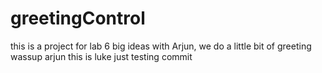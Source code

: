 # greetingControl
this is a project for lab 6 big ideas with Arjun, we do a little bit of greeting
wassup arjun this is luke just testing commit 
